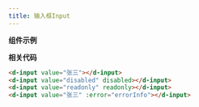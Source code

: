 ```yaml
---
title: 输入框Input
---
```


**组件示例**

<ClientOnly>
<input-demo></input-demo>
</ClientOnly>

**相关代码**

``` html
<d-input value="张三"></d-input>
<d-input value="disabled" disabled></d-input>
<d-input value="readonly" readonly></d-input>
<d-input value="张三" :error="errorInfo"></d-input>
```
